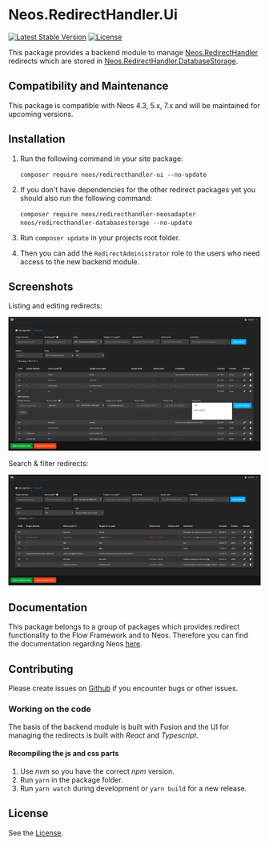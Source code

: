 # Neos.RedirectHandler.Ui
[![Latest Stable Version](https://poser.pugx.org/neos/redirecthandler-ui/v/stable)](https://packagist.org/packages/neos/redirecthandler-ui)
[![License](https://poser.pugx.org/neos/redirecthandler-ui/license)](https://packagist.org/packages/neos/redirecthandler-ui)

This package provides a backend module to manage [Neos.RedirectHandler](https://github.com/neos/redirecthandler) redirects which are stored in [Neos.RedirectHandler.DatabaseStorage](https://github.com/neos/redirecthandler-databasestorage).

## Compatibility and Maintenance

This package is compatible with Neos 4.3, 5.x, 7.x and will be maintained for upcoming versions.

## Installation

1. Run the following command in your site package:

    `composer require neos/redirecthandler-ui --no-update`
    
2. If you don't have dependencies for the other redirect packages yet you should also run the following command:

    `composer require neos/redirecthandler-neosadapter neos/redirecthandler-databasestorage --no-update`
    
3. Run `composer update` in your projects root folder.

4. Then you can add the `RedirectAdministrator` role to the users who need access to the new backend module.

## Screenshots

Listing and editing redirects:

![Redirects Module Screenshot](Documentation/edit-redirects.png "Redirects Module Screenshot")

Search & filter redirects:

![Filtering redirects](Documentation/filter-redirects.png "Redirects Module Screenshot with active filter")

## Documentation

This package belongs to a group of packages which provides redirect functionality to the Flow Framework and to Neos.
Therefore you can find the documentation regarding Neos [here](https://neos-redirecthandler-adapter.readthedocs.io/en/latest/). 

## Contributing

Please create issues on [Github](https://github.com/neos/redirecthandler-ui) if you encounter bugs or other issues.

### Working on the code

The basis of the backend module is built with Fusion and the UI for managing the redirects
is built with *React* and *Typescript*.

#### Recompiling the js and css parts

1. Use *nvm* so you have the correct *npm* version.
2. Run `yarn` in the package folder.
3. Run `yarn watch` during development or `yarn build` for a new release.
             
## License

See the [License](LICENSE.txt).
